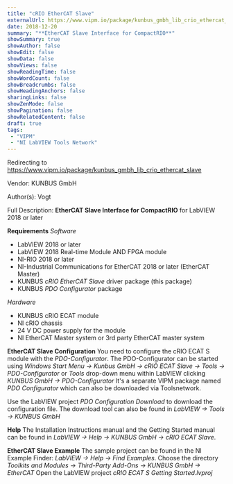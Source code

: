 ```yaml
---
title: "cRIO EtherCAT Slave"
externalUrl: https://www.vipm.io/package/kunbus_gmbh_lib_crio_ethercat_slave
date: 2018-12-20
summary: "**EtherCAT Slave Interface for CompactRIO**"
showSummary: true
showAuthor: false
showEdit: false
showData: false
showViews: false
showReadingTime: false
showWordCount: false
showBreadcrumbs: false
showHeadingAnchors: false
sharingLinks: false
showZenMode: false
showPagination: false
showRelatedContent: false
draft: true
tags:
 - "VIPM"
 - "NI LabVIEW Tools Network"
---
```


Redirecting to https://www.vipm.io/package/kunbus_gmbh_lib_crio_ethercat_slave

Vendor: KUNBUS GmbH

Author(s): Vogt
 
Full Description:
**EtherCAT Slave Interface for CompactRIO**
for LabVIEW 2018 or later

**Requirements**
*Software*
- LabVIEW 2018 or later
- LabVIEW 2018 Real-time Module AND FPGA module 
- NI-RIO 2018 or later 
- NI-Industrial Communications for EtherCAT 2018 or later (EtherCAT Master)
- KUNBUS *cRIO EtherCAT Slave* driver package (this package)
- KUNBUS *PDO Configurator* package 

*Hardware*
- KUNBUS cRIO ECAT module 
- NI cRIO chassis 
- 24 V DC power supply for the module 
- NI EtherCAT Master system or 3rd party EtherCAT master system 

**EtherCAT Slave Configuration**
You need to configure the cRIO ECAT S module with the *PDO-Configurator*. 
The PDO-Configurator can be started using
*Windows Start Menu -> Kunbus GmbH -> cRIO ECAT Slave -> Tools -> PDO-Configurator* 
or
*Tools* drop-down menu within LabVIEW clicking  *KUNBUS GmbH -> PDO-Configurator*
It's a separate VIPM package named *PDO Configurator* which can also be downloaded via Toolsnetwork.

Use the LabVIEW project *PDO Configuration Download* to download the configuration file.
The download tool can also be found in *LabVIEW -> Tools -> KUNBUS GmbH*

**Help**
The Installation Instructions manual and the Getting Started manual can be found in *LabVIEW -> Help -> KUNBUS GmbH -> cRIO ECAT Slave*.

**EtherCAT Slave Example**
The sample project can be found in the NI Example Finder: *LabVIEW -> Help -> Find Examples*.
Choose the directory *Toolkits and Modules -> Third-Party Add-Ons -> KUNBUS GmbH -> EtherCAT*
Open the LabVIEW project *cRIO ECAT S Getting Started.lvproj*